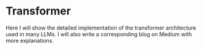 # Transformer
Here I will show the detailed implementation of the transformer architecture used in many LLMs. I will also write a corresponding blog on Medium with more explanations.
